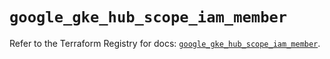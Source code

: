 # `google_gke_hub_scope_iam_member`

Refer to the Terraform Registry for docs: [`google_gke_hub_scope_iam_member`](https://registry.terraform.io/providers/hashicorp/google-beta/6.25.0/docs/resources/google_gke_hub_scope_iam_member).
